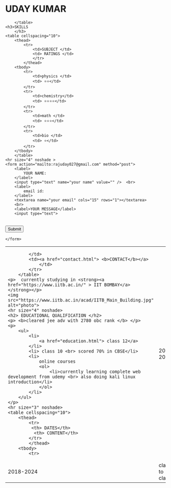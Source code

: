 ﻿<!DOCTYPE html>

<html lang="en" xmlns="http://www.w3.org/1999/xhtml">
<head>
    <meta charset="utf-8" />
    <title> 💓💓lazy💓💓</title>
</head>
<body>
    <h1> UDAY KUMAR </h1>
    <table>
        <tr>
            <td>
                
            </td>
            <td><a href="contact.html"> <b>CONTACT</b></a>
                </td>
            </tr>
        </table>
    <p>  currently studying in <strong><a href="https://www.iitb.ac.in/" > IIT BOMBAY</a> </strong></p>
    <img src="https://www.iitb.ac.in/acad/IITB_Main_Building.jpg" alt="photo">
    <hr size="4" noshade>
    <h2> EDUCATIONAL QUALIFICATION </h2>
    <p> <b>cleared jee adv with 2780 obc rank </b> </p>
    <p>
        <ul>
            <li>
                <a href="education.html"> class 12</a>
            </li>
            <li> class 10 <br> scored 70% in CBSE</li>
            <li>
                online courses
                <ol>
                    <li>currently learning complete web development from udemy <br> also doing kali linux introduction</li>
                </ol>
            </li>
        </ul>
    </p>
    <hr size="3" noshade>
    <table cellspacing="10">
        <thead>
            <tr>
             <th> DATES</th>
              <th> CONTENT</th>
            </tr>
            </thead>
        <tbody>
            <tr>
<td>2008-2018 </td>
<td>class 1 to 8 </td>
 </tr>
   <tr>
       <td>2018-2024</td>
       <td>class 8 to class12
       </td>
       </tr>
            </tbody>
     

        </table>
    <h3>SKILLS
        </h3>
    <table cellspacing="10">
        <thead>
            <tr>
                <td>SUBJECT </td>
                <td> RATINGS </td>
                </tr>
            </thead>
        <tbody>
            <tr>
                <td>physics </td>
                <td> ⭐⭐</td>
            </tr>
            <tr>
                <td>chemistry</td>
                <td> ⭐⭐⭐⭐</td>
            </tr>
            <tr>
                <td>math </td>
                <td> ⭐⭐⭐</td>
            </tr>
            <tr>
                <td>bio </td>
                <td> ⭐</td>
            </tr>
        </tbody>
        </table>
    <hr size="4" noshade >
    <form action="mailto:rajuday027@gmail.com" method="post">
        <label>
            YOUR NAME:
        </label>
        <input type="text" name="your name" value="" />  <br>
        <label>
            email id:
        </label>
        <textarea name="your email" cols="15" rows="1"></textarea>
        <br>
        <label>YOUR MESSAGE</label>
        <input type="text">
  <br>
        <input type="submit" name=""> 


    </form>
</body>
</html>
